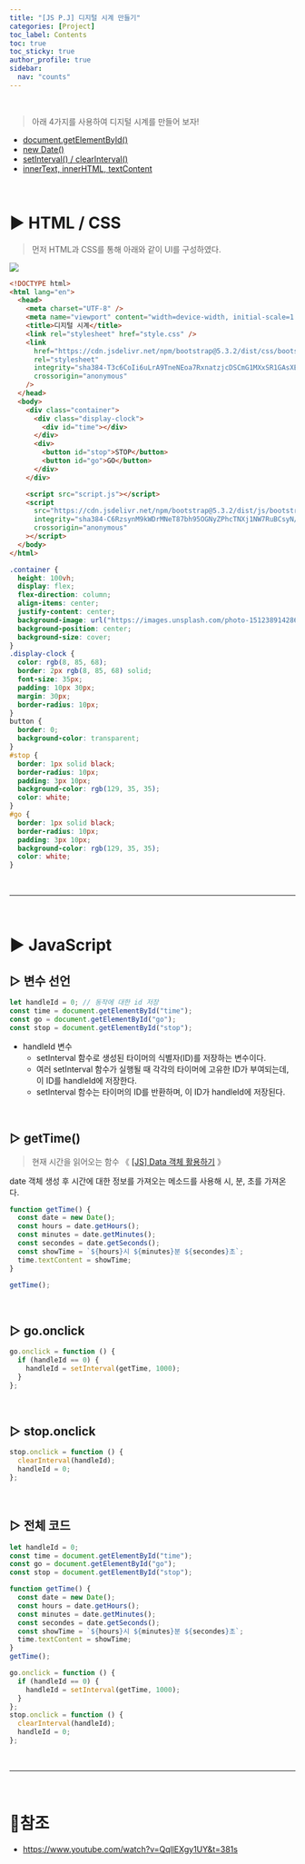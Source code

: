 ```yaml
---
title: "[JS P.J] 디지털 시계 만들기"
categories: [Project]
toc_label: Contents
toc: true
toc_sticky: true
author_profile: true
sidebar:
  nav: "counts"
---
```


<br>

> 아래 4가지를 사용하여 디지털 시계를 만들어 보자!

- [document.getElementById()](https://velog.io/@sieunpark/JS-Document.getElementById)
- [new Date()](https://velog.io/@sieunpark/JS-Data-%EA%B0%9D%EC%B2%B4-%ED%99%9C%EC%9A%A9%ED%95%98%EA%B8%B0)
- [setInterval() / clearInterval()](https://velog.io/@sieunpark/JS-%ED%95%A8%EC%88%98-%EB%B0%98%EB%B3%B5-%EC%8B%A4%ED%96%89-%EB%B0%8F-%EC%A4%91%EB%8B%A8-setInterval-clearInterval)
- [innerText, innerHTML, textContent](https://velog.io/@sieunpark/JS-%EC%9B%B9-%EC%9A%94%EC%86%8C%EC%97%90-%EC%A0%91%EA%B7%BC%ED%95%98%EA%B8%B0-innerText-innerHTML-textContent)

<br>

# ▶ HTML / CSS

> 먼저 HTML과 CSS를 통해 아래와 같이 UI를 구성하였다.

![](https://velog.velcdn.com/images/sieunpark/post/e153365d-2ad0-4e5b-be58-703c6422af15/image.gif)

```html
<!DOCTYPE html>
<html lang="en">
  <head>
    <meta charset="UTF-8" />
    <meta name="viewport" content="width=device-width, initial-scale=1.0" />
    <title>디지털 시계</title>
    <link rel="stylesheet" href="style.css" />
    <link
      href="https://cdn.jsdelivr.net/npm/bootstrap@5.3.2/dist/css/bootstrap.min.css"
      rel="stylesheet"
      integrity="sha384-T3c6CoIi6uLrA9TneNEoa7RxnatzjcDSCmG1MXxSR1GAsXEV/Dwwykc2MPK8M2HN"
      crossorigin="anonymous"
    />
  </head>
  <body>
    <div class="container">
      <div class="display-clock">
        <div id="time"></div>
      </div>
      <div>
        <button id="stop">STOP</button>
        <button id="go">GO</button>
      </div>
    </div>

    <script src="script.js"></script>
    <script
      src="https://cdn.jsdelivr.net/npm/bootstrap@5.3.2/dist/js/bootstrap.bundle.min.js"
      integrity="sha384-C6RzsynM9kWDrMNeT87bh95OGNyZPhcTNXj1NW7RuBCsyN/o0jlpcV8Qyq46cDfL"
      crossorigin="anonymous"
    ></script>
  </body>
</html>
```

```css
.container {
  height: 100vh;
  display: flex;
  flex-direction: column;
  align-items: center;
  justify-content: center;
  background-image: url("https://images.unsplash.com/photo-1512389142860-9c449e58a543?q=80&w=2069&auto=format&fit=crop&ixlib=rb-4.0.3&ixid=M3wxMjA3fDB8MHxwaG90by1wYWdlfHx8fGVufDB8fHx8fA%3D%3D");
  background-position: center;
  background-size: cover;
}
.display-clock {
  color: rgb(8, 85, 68);
  border: 2px rgb(8, 85, 68) solid;
  font-size: 35px;
  padding: 10px 30px;
  margin: 30px;
  border-radius: 10px;
}
button {
  border: 0;
  background-color: transparent;
}
#stop {
  border: 1px solid black;
  border-radius: 10px;
  padding: 3px 10px;
  background-color: rgb(129, 35, 35);
  color: white;
}
#go {
  border: 1px solid black;
  border-radius: 10px;
  padding: 3px 10px;
  background-color: rgb(129, 35, 35);
  color: white;
}
```

<br>

---

<br>

# ▶ JavaScript

## ▷ 변수 선언

```js
let handleId = 0; // 동작에 대한 id 저장
const time = document.getElementById("time");
const go = document.getElementById("go");
const stop = document.getElementById("stop");
```

- handleId 변수
  - setInterval 함수로 생성된 타이머의 식별자(ID)를 저장하는 변수이다.
  - 여러 setInterval 함수가 실행될 때 각각의 타이머에 고유한 ID가 부여되는데, 이 ID를 handleId에 저장한다.
  - setInterval 함수는 타이머의 ID를 반환하며, 이 ID가 handleId에 저장된다.

<br>

## ▷ getTime()

> 현재 시간을 읽어오는 함수 《 [[JS] Data 객체 활용하기](https://velog.io/@sieunpark/JS-Data-%EA%B0%9D%EC%B2%B4-%ED%99%9C%EC%9A%A9%ED%95%98%EA%B8%B0) 》

date 객체 생성 후 시간에 대한 정보를 가져오는 메소드를 사용해 시, 분, 초를 가져온다.

```js
function getTime() {
  const date = new Date();
  const hours = date.getHours();
  const minutes = date.getMinutes();
  const secondes = date.getSeconds();
  const showTime = `${hours}시 ${minutes}분 ${secondes}초`;
  time.textContent = showTime;
}

getTime();
```

<br>

## ▷ go.onclick

```js
go.onclick = function () {
  if (handleId == 0) {
    handleId = setInterval(getTime, 1000);
  }
};
```

<br>

## ▷ stop.onclick

```js
stop.onclick = function () {
  clearInterval(handleId);
  handleId = 0;
};
```

<br>

## ▷ 전체 코드

```js
let handleId = 0;
const time = document.getElementById("time");
const go = document.getElementById("go");
const stop = document.getElementById("stop");

function getTime() {
  const date = new Date();
  const hours = date.getHours();
  const minutes = date.getMinutes();
  const secondes = date.getSeconds();
  const showTime = `${hours}시 ${minutes}분 ${secondes}초`;
  time.textContent = showTime;
}
getTime();

go.onclick = function () {
  if (handleId == 0) {
    handleId = setInterval(getTime, 1000);
  }
};
stop.onclick = function () {
  clearInterval(handleId);
  handleId = 0;
};
```

<br>

---

<br>

# 📎참조

- https://www.youtube.com/watch?v=QqllEXgy1UY&t=381s
